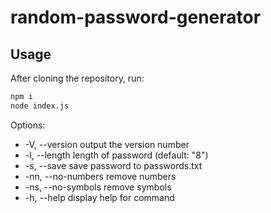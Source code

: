 # random-password-generator

## Usage
After cloning the repository, run:
```bash
npm i
node index.js
```
Options:
-  -V, --version          output the version number
-  -l, --length <number>  length of password (default: "8")
-  -s, --save             save password to passwords.txt
-  -nn, --no-numbers      remove numbers
-  -ns, --no-symbols      remove symbols
-  -h, --help             display help for command
